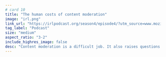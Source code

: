 ```yaml
---
# card 10
title: "The human costs of content moderation"
image: "irl.png"
link_url: "https://irlpodcast.org/season4/episode4/?utm_source=www.mozilla.org&utm_medium=referral&utm_campaign=homepage&utm_content=card"
tag_label: "Podcast"
size: "medium"
aspect_ratio: "3-2"
include_highres_image: false
desc: "Content moderation is a difficult job. It also raises questions about censorship and free expression online. Listen in."
---
```

